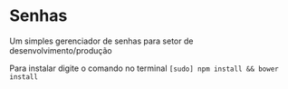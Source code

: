Senhas
======

Um simples gerenciador de senhas para setor de desenvolvimento/produção

Para instalar digite o comando no terminal
```[sudo] npm install && bower install```
